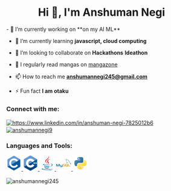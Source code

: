 <h1 align="center">Hi 👋, I'm Anshuman Negi</h1>
- 🔭 I’m currently working on **on my AI ML**

- 🌱 I’m currently learning **javascript, cloud computing**

- 👯 I’m looking to collaborate on **Hackathons** **Ideathon**

- 📝 I regularly read mangas on [mangazone](mangazone)

- 📫 How to reach me **anshumannegi245@gmail.com**

- ⚡ Fun fact **I am otaku**

<h3 align="left">Connect with me:</h3>
<p align="left">
<a href="https://www.linkedin.com/in/anshuman-negi-7825012b6" target="blank"><img align="center" src="https://raw.githubusercontent.com/rahuldkjain/github-profile-readme-generator/master/src/images/icons/Social/linked-in-alt.svg" alt="https://www.linkedin.com/in/anshuman-negi-7825012b6" height="30" width="40" /></a>
<a href="https://instagram.com/anshumannegi9" target="blank"><img align="center" src="https://raw.githubusercontent.com/rahuldkjain/github-profile-readme-generator/master/src/images/icons/Social/instagram.svg" alt="anshumannegi9" height="30" width="40" /></a>
</p>

<h3 align="left">Languages and Tools:</h3>
<p align="left"> <a href="https://www.cprogramming.com/" target="_blank" rel="noreferrer"> <img src="https://raw.githubusercontent.com/devicons/devicon/master/icons/c/c-original.svg" alt="c" width="40" height="40"/> </a> <a href="https://www.w3schools.com/cpp/" target="_blank" rel="noreferrer"> <img src="https://raw.githubusercontent.com/devicons/devicon/master/icons/cplusplus/cplusplus-original.svg" alt="cplusplus" width="40" height="40"/> </a> <a href="https://www.java.com" target="_blank" rel="noreferrer"> <img src="https://raw.githubusercontent.com/devicons/devicon/master/icons/java/java-original.svg" alt="java" width="40" height="40"/> </a> <a href="https://www.mysql.com/" target="_blank" rel="noreferrer"> <img src="https://raw.githubusercontent.com/devicons/devicon/master/icons/mysql/mysql-original-wordmark.svg" alt="mysql" width="40" height="40"/> </a> <a href="https://www.python.org" target="_blank" rel="noreferrer"> <img src="https://raw.githubusercontent.com/devicons/devicon/master/icons/python/python-original.svg" alt="python" width="40" height="40"/> </a> </p>

<p><img align="center" src="https://github-readme-stats.vercel.app/api/top-langs?username=anshumannegi245&show_icons=true&locale=en&layout=compact" alt="anshumannegi245" /></p>

